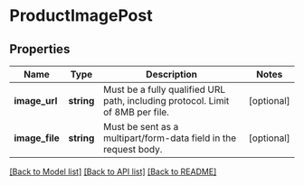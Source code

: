 # ProductImagePost

## Properties
Name | Type | Description | Notes
------------ | ------------- | ------------- | -------------
**image_url** | **string** | Must be a fully qualified URL path, including protocol. Limit of 8MB per file. | [optional] 
**image_file** | **string** | Must be sent as a multipart/form-data field in the request body. | [optional] 

[[Back to Model list]](../../README.md#documentation-for-models) [[Back to API list]](../../README.md#documentation-for-api-endpoints) [[Back to README]](../../README.md)

